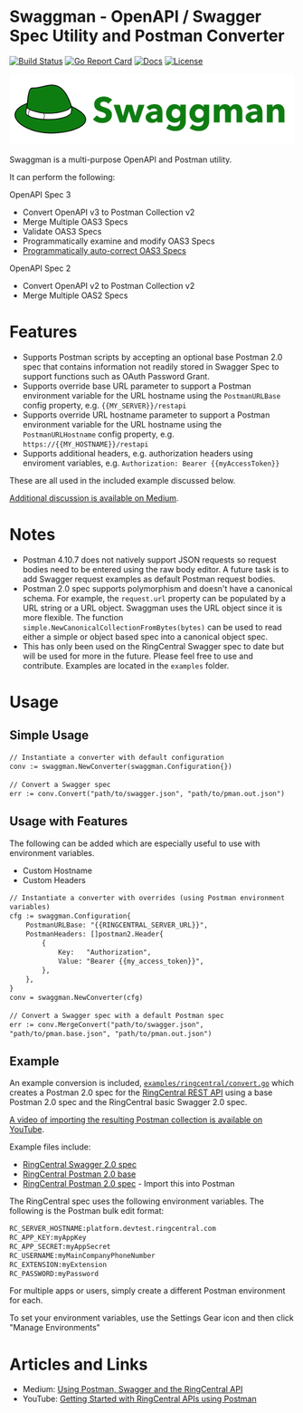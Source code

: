 Swaggman - OpenAPI / Swagger Spec Utility and Postman Converter
===============================================================

[![Build Status][build-status-svg]][build-status-link]
[![Go Report Card][goreport-svg]][goreport-link]
[![Docs][docs-godoc-svg]][docs-godoc-link]
[![License][license-svg]][license-link]

![](docs/images/logo_swaggman_600x150.png "")

Swaggman is a multi-purpose OpenAPI and Postman utility.

It can perform the following:

OpenAPI Spec 3

* Convert OpenAPI v3 to Postman Collection v2
* Merge Multiple OAS3 Specs
* Validate OAS3 Specs
* Programmatically examine and modify OAS3 Specs
* [Programmatically auto-correct OAS3 Specs](docs/openapi3_fix.md)

OpenAPI Spec 2

* Convert OpenAPI v2 to Postman Collection v2
* Merge Multiple OAS2 Specs

# Features

* Supports Postman scripts by accepting an optional base Postman 2.0 spec that contains information not readily stored in Swagger Spec to support functions such as OAuth Password Grant.
* Supports override base URL parameter to support a Postman environment variable for the URL hostname using the `PostmanURLBase` config property, e.g. `{{MY_SERVER}}/restapi`
* Supports override URL hostname parameter to support a Postman environment variable for the URL hostname using the `PostmanURLHostname` config property, e.g. `https://{{MY_HOSTNAME}}/restapi`
* Supports additional headers, e.g. authorization headers using enviroment variables, e.g. `Authorization: Bearer {{myAccessToken}}`

These are all used in the included example discussed below.

[Additional discussion is available on Medium](https://medium.com/ringcentral-developers/using-postman-with-swagger-and-the-ringcentral-api-523712f792a0).

# Notes

* Postman 4.10.7 does not natively support JSON requests so request bodies need to be entered using the raw body editor. A future task is to add Swagger request examples as default Postman request bodies.
* Postman 2.0 spec supports polymorphism and doesn't have a canonical schema. For example, the `request.url` property can be populated by a URL string or a URL object. Swaggman uses the URL object since it is more flexible. The function `simple.NewCanonicalCollectionFromBytes(bytes)` can be used to read either a simple or object based spec into a canonical object spec.
* This has only been used on the RingCentral Swagger spec to date but will be used for more in the future. Please feel free to use and contribute. Examples are located in the `examples` folder.

# Usage

## Simple Usage

```
// Instantiate a converter with default configuration
conv := swaggman.NewConverter(swaggman.Configuration{})

// Convert a Swagger spec
err := conv.Convert("path/to/swagger.json", "path/to/pman.out.json")
```

## Usage with Features

The following can be added which are especially useful to use with environment variables.

* Custom Hostname
* Custom Headers

```
// Instantiate a converter with overrides (using Postman environment variables)
cfg := swaggman.Configuration{
	PostmanURLBase: "{{RINGCENTRAL_SERVER_URL}}",
	PostmanHeaders: []postman2.Header{
		{
			Key:   "Authorization",
			Value: "Bearer {{my_access_token}}",
		},
	},
}
conv = swaggman.NewConverter(cfg)

// Convert a Swagger spec with a default Postman spec
err := conv.MergeConvert("path/to/swagger.json", "path/to/pman.base.json", "path/to/pman.out.json")
```

## Example

An example conversion is included, [`examples/ringcentral/convert.go`](https://github.com/grokify/swaggman/blob/master/examples/ringcentral/convert.go) which creates a Postman 2.0 spec for the [RingCentral REST API](https://developers.ringcentral.com) using a base Postman 2.0 spec and the RingCentral basic Swagger 2.0 spec.

[A video of importing the resulting Postman collection is available on YouTube](https://youtu.be/5kE4UPXJ-5Q).

Example files include:

* [RingCentral Swagger 2.0 spec](https://github.com/grokify/swaggman/blob/master/examples/ringcentral/ringcentral.swagger2.basic.json)
* [RingCentral Postman 2.0 base](https://github.com/grokify/swaggman/blob/master/examples/ringcentral/ringcentral.postman2.base.json)
* [RingCentral Postman 2.0 spec](https://github.com/grokify/swaggman/blob/master/examples/ringcentral/ringcentral.postman2.basic.json) - Import this into Postman

The RingCentral spec uses the following environment variables. The following is the Postman bulk edit format:

```
RC_SERVER_HOSTNAME:platform.devtest.ringcentral.com
RC_APP_KEY:myAppKey
RC_APP_SECRET:myAppSecret
RC_USERNAME:myMainCompanyPhoneNumber
RC_EXTENSION:myExtension
RC_PASSWORD:myPassword
```

For multiple apps or users, simply create a different Postman environment for each.

To set your environment variables, use the Settings Gear icon and then click "Manage Environments"

# Articles and Links

* Medium: [Using Postman, Swagger and the RingCentral API](https://medium.com/ringcentral-developers/using-postman-with-swagger-and-the-ringcentral-api-523712f792a0)
* YouTube: [Getting Started with RingCentral APIs using Postman ](https://youtu.be/5kE4UPXJ-5Q)

 [build-status-svg]: https://api.travis-ci.org/grokify/swaggman.svg?branch=master
 [build-status-link]: https://travis-ci.org/grokify/swaggman
 [goreport-svg]: https://goreportcard.com/badge/github.com/grokify/swaggman
 [goreport-link]: https://goreportcard.com/report/github.com/grokify/swaggman
 [docs-godoc-svg]: https://img.shields.io/badge/docs-godoc-blue.svg
 [docs-godoc-link]: https://godoc.org/github.com/grokify/swaggman
 [license-svg]: https://img.shields.io/badge/license-MIT-blue.svg
 [license-link]: https://github.com/grokify/swaggman/blob/master/LICENSE.md
